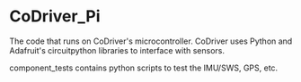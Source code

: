 # CoDriver_Pi
The code that runs on CoDriver's microcontroller. CoDriver uses Python and Adafruit's circuitpython libraries to interface with sensors.

component_tests contains python scripts to test the IMU/SWS, GPS, etc.